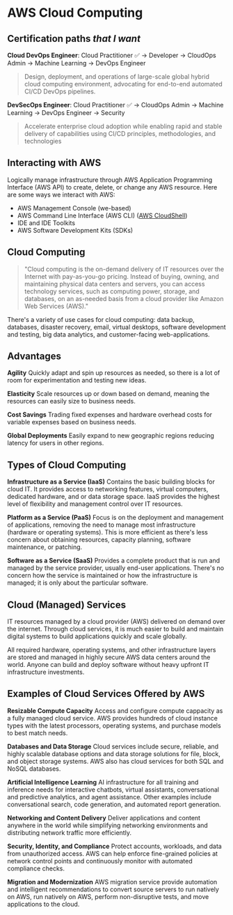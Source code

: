 # AWS Cloud Computing
## Certification paths *that I want*
**Cloud DevOps Engineer**: Cloud Practitioner ✅  -> Developer -> CloudOps Admin -> Machine Learning -> DevOps Engineer
> Design, deployment, and operations of large-scale global hybrid cloud computing environment, advocating for end-to-end automated CI/CD DevOps pipelines.

**DevSecOps Engineer**: Cloud Practitioner ✅  -> CloudOps Admin -> Machine Learning -> DevOps Engineer -> Security
> Accelerate enterprise cloud adoption while enabling rapid and stable delivery of capabilities using CI/CD principles, methodologies, and technologies


## Interacting with AWS
Logically manage infrastructure through AWS Application Programming Interface (AWS API) to create, delete, or change any AWS resource. Here are some ways we interact with AWS:
- AWS Management Console (we-based)
- AWS Command Line Interface (AWS CLI) ([AWS CloudShell](https://aws.amazon.com/cloudshell/?pg=cloudessentials))
- IDE and IDE Toolkits
- AWS Software Development Kits (SDKs)

## Cloud Computing
> "Cloud computing is the on-demand delivery of IT resources over the Internet with pay-as-you-go pricing. Instead of buying, owning, and maintaining physical data centers and servers, you can access technology services, such as computing power, storage, and databases, on an as-needed basis from a cloud provider like Amazon Web Services (AWS)."

There's a variety of use cases for cloud computing: data backup, databases, disaster recovery, email, virtual desktops, software development and testing, big data analytics, and customer-facing web-applications.


## Advantages
**Agility**
Quickly adapt and spin up resources as needed, so there is a lot of room for experimentation and testing new ideas.

**Elasticity**
Scale resources up or down based on demand, meaning the resources can easily size to business needs.

**Cost Savings**
Trading fixed expenses and hardware overhead costs for variable expenses based on business needs. 

**Global Deployments**
Easily expand to new geographic regions reducing latency for users in other regions.

## Types of Cloud Computing
**Infrastructure as a Service (IaaS)**
Contains the basic building blocks for cloud IT. It provides access to networking features, virtual computers, dedicated hardware, and or data storage space. IaaS provides the highest level of flexibility and management control over IT resources.

**Platform as a Service (PaaS)**
Focus is on the deployment and management of applications, removing the need to manage most infrastructure (hardware or operating systems). This is more efficient as there's less concern about obtaining resources, capacity planning, software maintenance, or patching.

**Software as a Service (SaaS)**
Provides a complete product that is run and managed by the service provider, usually end-user applications. There's no concern how the service is maintained or how the infrastructure is managed; it is only about the particular software.

## Cloud (Managed) Services
IT resources managed by a cloud provider (AWS) delivered on demand over the internet. Through cloud services, it is much easier to build and maintain digital systems to build applications quickly and scale globally.

All required hardware, operating systems, and other infrastructure layers are stored and managed in highly secure AWS data centers around the world. Anyone can build and deploy software without heavy upfront IT infrastructure investments. 

## Examples of Cloud Services Offered by AWS
**Resizable Compute Capacity**
Access and configure compute cappacity as a fully managed cloud service. AWS provides hundreds of cloud instance types with the latest processors, operating systems, and purchase models to best match needs.

**Databases and Data Storage**
Cloud services include secure, reliable, and highly scalable database options and data storage solutions for file, block, and object storage systems. AWS also has cloud services for both SQL and NoSQL databases.

**Artificial Intelligence Learning**
AI infrastructure for all training and inference needs for interactive chatbots, virtual assistants, conversational and predictive analytics, and agent assistance. Other examples include conversational search, code generation, and automated report generation.

**Networking and Content Delivery** 
Deliver applications and content anywhere in the world while simplifying networking environments and distributing network traffic more efficiently.

**Security, Identity, and Compliance**
Protect accounts, workloads, and data from unauthorized access. AWS can help enforce fine-grained policies at network control points and continuously monitor with automated compliance checks.

**Migration and Modernization**
AWS migration service provide automation and intelligent recommendations to convert source servers to run natively on AWS, run natively on AWS, perform non-disruptive tests, and move applications to the cloud.
